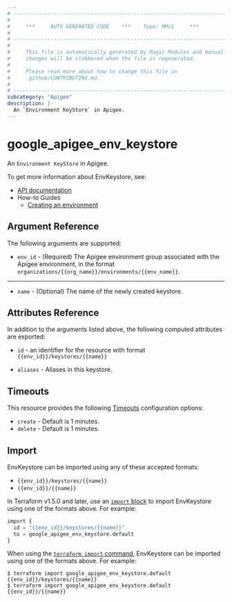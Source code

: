 ```yaml
---
# ----------------------------------------------------------------------------
#
#     ***     AUTO GENERATED CODE    ***    Type: MMv1     ***
#
# ----------------------------------------------------------------------------
#
#     This file is automatically generated by Magic Modules and manual
#     changes will be clobbered when the file is regenerated.
#
#     Please read more about how to change this file in
#     .github/CONTRIBUTING.md.
#
# ----------------------------------------------------------------------------
subcategory: "Apigee"
description: |-
  An `Environment KeyStore` in Apigee.
---
```


# google_apigee_env_keystore

An `Environment KeyStore` in Apigee.


To get more information about EnvKeystore, see:

* [API documentation](https://cloud.google.com/apigee/docs/reference/apis/apigee/rest/v1/organizations.environments.keystores/create)
* How-to Guides
    * [Creating an environment](https://cloud.google.com/apigee/docs/api-platform/get-started/create-environment)


## Argument Reference

The following arguments are supported:


* `env_id` -
  (Required)
  The Apigee environment group associated with the Apigee environment,
  in the format `organizations/{{org_name}}/environments/{{env_name}}`.


- - -


* `name` -
  (Optional)
  The name of the newly created keystore.


## Attributes Reference

In addition to the arguments listed above, the following computed attributes are exported:

* `id` - an identifier for the resource with format `{{env_id}}/keystores/{{name}}`

* `aliases` -
  Aliases in this keystore.


## Timeouts

This resource provides the following
[Timeouts](https://developer.hashicorp.com/terraform/plugin/sdkv2/resources/retries-and-customizable-timeouts) configuration options:

- `create` - Default is 1 minutes.
- `delete` - Default is 1 minutes.

## Import


EnvKeystore can be imported using any of these accepted formats:

* `{{env_id}}/keystores/{{name}}`
* `{{env_id}}/{{name}}`


In Terraform v1.5.0 and later, use an [`import` block](https://developer.hashicorp.com/terraform/language/import) to import EnvKeystore using one of the formats above. For example:

```tf
import {
  id = "{{env_id}}/keystores/{{name}}"
  to = google_apigee_env_keystore.default
}
```

When using the [`terraform import` command](https://developer.hashicorp.com/terraform/cli/commands/import), EnvKeystore can be imported using one of the formats above. For example:

```
$ terraform import google_apigee_env_keystore.default {{env_id}}/keystores/{{name}}
$ terraform import google_apigee_env_keystore.default {{env_id}}/{{name}}
```
